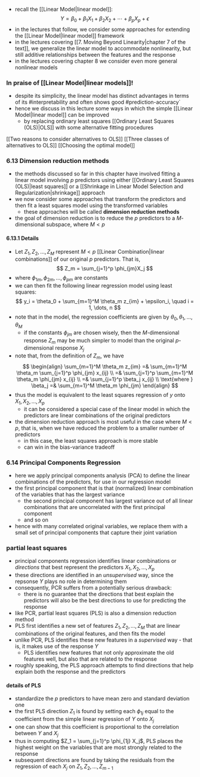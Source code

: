 * recall the [[Linear Model|linear model]]:
$$
Y=\beta_0+\beta_1X_1+\beta_2X_2+\cdots+\beta_pX_p+\epsilon
$$
* in the lectures that follow, we consider some approaches for extending the [[Linear Model|linear model]] framework
* in the lectures covering [[7. Moving Beyond Linearity|chapter 7 of the text]], we generalize the linear model to accommodate nonlinearity, but still additive relationships between the features and the response 
* in the lectures covering chapter 8 we consider even more general nonlinear models

### In praise of [[Linear Model|linear models]]!

* despite its simplicity, the linear model has distinct advantages in terms of its #interpretability and often shows good #prediction-accuracy`
* hence we discuss in this lecture some ways in which the simple [[Linear Model|linear model]] can be improved
    * by replacing ordinary least squares [[Ordinary Least Squares (OLS)|OLS]] with some alternative fitting procedures

[[Two reasons to consider alternatives to OLS]]
[[Three classes of alternatives to OLS]]
[[Choosing the optimal model]]


### 6.13 Dimension reduction methods

* the methods discussed so far in this chapter have involved fitting a linear model involving $p$ predictors using either  [[Ordinary Least Squares (OLS)|least squares]] or a [[Shrinkage in Linear Model Selection and Regularization|shrinkage]] approach
* we now consider some approaches that transform the predictors and then fit a least squares model using the transformed variables
    * these approaches will be called **dimension reduction methods**
* the goal of dimension reduction is to reduce the $p$ predictors to a $M$-dimensional subspace, where $M < p$

#### 6.13.1 Details

* Let $Z_1, Z_2, \dots, Z_M$ represent $M < p$ [[Linear Combination|linear combinations]] of our original $p$ predictors. That is,
$$
Z_m = \sum_{j=1}^p \phi_{jm}X_j
$$
* where $\phi_{1m}, \phi_{2m}, \dots, \phi_{pm}$ are constants
* we can then fit the following linear regression model using least squares:
$$
y_i = \theta_0 + \sum_{m=1}^M \theta_m z_{im} + \epsilon_i, \quad i = 1, \dots, n
$$
* note that in the model, the regression coefficients are given by $\theta_0, \theta_1, \dots, \theta_M$
    * if the constants $\phi_{jm}$ are chosen wisely, then the $M$-dimensional response $Z_m$ may be much simpler to model than the original $p$-dimensional response $X_j$
* note that, from the definition of $Z_m$, we have
$$
\begin{align}
\sum_{m=1}^M \theta_m z_{im}  =& \sum_{m=1}^M \theta_m \sum_{j=1}^p \phi_{jm} x_{ij} \\
=& \sum_{j=1}^p \sum_{m=1}^M \theta_m \phi_{jm} x_{ij} \\
=& \sum_{j=1}^p \beta_j x_{ij} \\
\text{where } \beta_j =& \sum_{m=1}^M \theta_m \phi_{jm}
\end{align}
$$
* thus the model is equivalent to the least squares regression of $y$ onto $X_1, X_2, \dots, X_p$
    * it can be considered a special case of the linear model in which the predictors are linear combinations of the original predictors
* the dimension reduction approach is most useful in the case where $M < p$, that is, when we have reduced the problem to a smaller number of predictors
    * in this case, the least squares approach is more stable
    * can win in the bias-variance tradeoff

### 6.14 Principal Components Regression

* here we apply principal components analysis (PCA) to define the linear combinations of the predictors, for use in our regression model
* the first principal component that is that (normalized) linear combination of the variables that has the largest variance
    * the second principal component has largest variance out of all linear combinations that are uncorrelated with the first principal component
    * and so on
* hence with many correlated original variables, we replace them with a small set of principal components that capture their joint variation

### partial least squares

* principal components regression identifies linear combinations or *directions* that best represent the predictors $X_1, X_2, \dots, X_p$
* these directions are identified in an *unsupervised* way, since the repsonse $Y$ plays no role in determining them
* consequently, PCR suffers from a potentially serious drawback:
    * there is no guarantee that the directions that best explain the predictors will also be the best directions to use for predicting the response
* like PCR, partial least squares (PLS) is also a dimension reduction method
* PLS first identifies a new set of features $Z_1, Z_2, \dots, Z_M$ that are linear combinations of the original features, and then fits the model
* unlike PCR, PLS identifies these new features in a *supervised* way - that is, it makes use of the response $Y$
    * PLS identifies new features that not only approximate the old features well, but also that are related to the response
* roughly speaking, the PLS approach attempts to find directions that help explain both the response and the predictors

#### details of PLS

* standardize the $p$ predictors to have mean zero and standard deviation one
* the first PLS direction $Z_1$ is found by setting each $\phi_{1j}$ equal to the coefficient from the simple linear regression of $Y$ onto $X_j$
* one can show that this coefficient is proportional to the correlation between $Y$ and $X_j$
* thus in computing $Z_1 = \sum_{j=1}^p \phi_{1j} X_j$, PLS places the highest weight on the variables that are most strongly related to the response
* subsequent directions are found by taking the residuals from the regression of each $X_j$ on $Z_1, Z_2, \dots, Z_{m-1}$